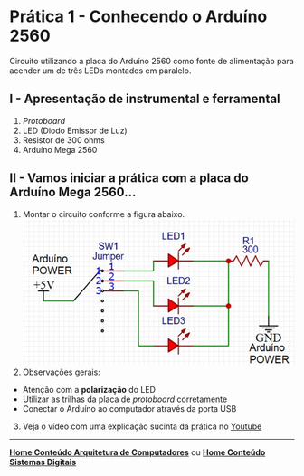 # Prática 1 - Conhecendo o Arduíno 2560
Circuito utilizando a placa do Arduíno 2560 como fonte de alimentação para acender um de três LEDs montados em paralelo.

## I - Apresentação de instrumental e ferramental
1. *Protoboard*
2. LED (Diodo Emissor de Luz)
3. Resistor de 300 ohms
4. Arduíno Mega 2560

## II - Vamos iniciar a prática com a placa do Arduíno Mega 2560...
1. Montar  o circuito conforme a figura abaixo.  
![Circuito LEDs](/arq_aulas/images/resistor-LED.jpg)  
2. Observações gerais:   
- Atenção com a **polarização** do LED
- Utilizar as trilhas da placa de *protoboard* corretamente
- Conectar o Arduíno ao computador através da porta USB
3. Veja o vídeo com uma explicação sucinta da prática no [Youtube](https://www.youtube.com/watch?v=O9RfIBl4RHw&t=104s) 

___
**[Home Conteúdo Arquitetura de Computadores](https://github.com/claytonjasilva/claytonjasilva.github.io/blob/main/arq_aulas.md)**  ou 
**[Home Conteúdo Sistemas Digitais](https://github.com/claytonjasilva/claytonjasilva.github.io/blob/main/sisdig_aulas.md)**   

